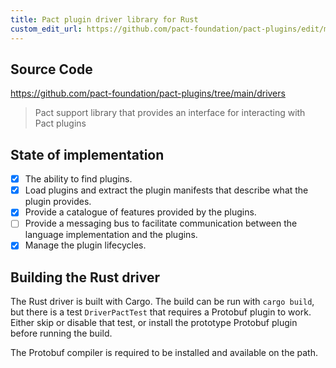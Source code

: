 ```yaml
---
title: Pact plugin driver library for Rust
custom_edit_url: https://github.com/pact-foundation/pact-plugins/edit/main/drivers/rust/driver/README.md
---
```

<!-- This file has been synced from the pact-foundation/pact-plugins repository. Please do not edit it directly. The URL of the source file can be found in the custom_edit_url value above -->

## Source Code

https://github.com/pact-foundation/pact-plugins/tree/main/drivers

> Pact support library that provides an interface for interacting with Pact plugins

## State of implementation

* [X] The ability to find plugins.
* [X] Load plugins and extract the plugin manifests that describe what the plugin provides.
* [X] Provide a catalogue of features provided by the plugins.
* [ ] Provide a messaging bus to facilitate communication between the language implementation and the plugins.
* [X] Manage the plugin lifecycles.

## Building the Rust driver

The Rust driver is built with Cargo. The build can be run with `cargo build`, but there is a test `DriverPactTest`
that requires a Protobuf plugin to work. Either skip or disable that test, or install the prototype Protobuf plugin before
running the build.

The Protobuf compiler is required to be installed and available on the path.
